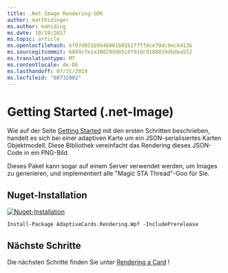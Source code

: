 ```yaml
---
title: .Net-Image Rendering-SDK
author: matthidinger
ms.author: mahiding
ms.date: 10/19/2017
ms.topic: article
ms.openlocfilehash: bf97d851b954b861b01b1f7ff8ce79dc9ec6413b
ms.sourcegitcommit: 6889c7e1a38029d965c8f91dc9108819dbdea552
ms.translationtype: MT
ms.contentlocale: de-DE
ms.lasthandoff: 07/31/2019
ms.locfileid: "68732802"
---
```

# <a name="getting-started---net-image"></a>Getting Started (.net-Image)

Wie auf der Seite [Getting Started](../../../authoring-cards/getting-started.md) mit den ersten Schritten beschrieben, handelt es sich bei einer adaptiven Karte um ein JSON-serialisiertes Karten Objektmodell. Diese Bibliothek vereinfacht das Rendering dieses JSON-Code in ein PNG-Bild.

Dieses Paket kann sogar auf einem Server verwendet werden, um Images zu generieren, und implementiert alle "Magic STA Thread"-Goo für Sie. 

## <a name="nuget-install"></a>Nuget-Installation

[![Nuget-Installation](https://img.shields.io/nuget/vpre/AdaptiveCards.Rendering.Wpf.svg)](https://www.nuget.org/packages/AdaptiveCards.Rendering.Wpf)

```console
Install-Package AdaptiveCards.Rendering.Wpf -IncludePrerelease
```

## <a name="next-steps"></a>Nächste Schritte

Die nächsten Schritte finden Sie unter [Rendering a Card](render-a-card.md) !